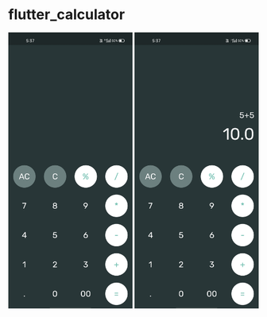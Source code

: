 # flutter_calculator

<img src= "assets/cal1.jpg" width= "250px"> <img src= "assets/cal2.jpg" width= "250px">
